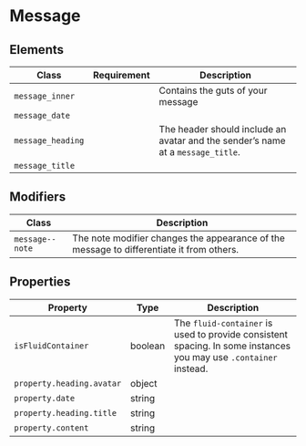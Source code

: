# Message

## Elements

| Class             | Requirement | Description                                                  |
| ----------------- | ----------- | ------------------------------------------------------------ |
| `message_inner`   |             | Contains the guts of your message                            |
| `message_date`    |             |                                                              |
| `message_heading` |             | The header should include an avatar and the sender’s name at a `message_title`. |
| `message_title`   |             |                                                              |

## Modifiers

| Class           | Description                                                  |
| --------------- | ------------------------------------------------------------ |
| `message--note` | The note modifier changes the appearance of the message to differentiate it from others. |

## Properties

| Property                  | Type    | Description                                                  |
| ------------------------- | ------- | ------------------------------------------------------------ |
| `isFluidContainer`        | boolean | The `fluid-container` is used to provide consistent spacing. In some instances you may use `.container` instead. |
| `property.heading.avatar` | object  |                                                              |
| `property.date`           | string  |                                                              |
| `property.heading.title`  | string  |                                                              |
| `property.content`        | string  |                                                              |


